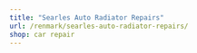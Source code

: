 ```yaml
---
title: "Searles Auto Radiator Repairs"
url: /renmark/searles-auto-radiator-repairs/
shop: car repair
---
```

